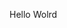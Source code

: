Hello Wolrd






















































































































































































































































































































































































































































































































































































































































































































































































































































































































































































































































































































































































































































































































































































































































































































































































































































































































































































































































































































































































































































































































































































































































































































































































































































































































































































































































































































































































































































































































































































































































































































































































































































